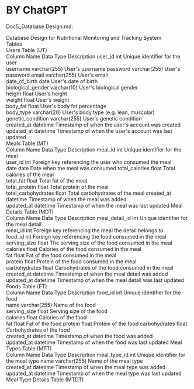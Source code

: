 # BY ChatGPT	
Doc5_Database Design.md:	

Database Design for Nutritional Monitoring and Tracking System	
Tables	
Users Table (UT)	
Column Name	Data Type	Description	
user_id	int	Unique identifier for the user	
username	varchar(255)	User's username	
password	varchar(255)	User's password	
email	varchar(255)	User's email	
date_of_birth	date	User's date of birth	
biological_gender	varchar(10)	User's biological gender	
height	float	User's height	
weight	float	User's weight	
body_fat	float	User's body fat percentage	
body_type	varchar(20)	User's body type (e.g. lean, muscular)	
genetic_condition	varchar(255)	User's genetic condition	
created_at	datetime	Timestamp of when the user's account was created	
updated_at	datetime	Timestamp of when the user's account was last updated	
Meals Table (MT)	
Column Name	Data Type	Description	
meal_id	int	Unique identifier for the meal	
user_id	int	Foreign key referencing the user who consumed the meal	
date	date	Date when the meal was consumed	
total_calories	float	Total calories of the meal	
total_fat	float	Total fat of the meal	
total_protein	float	Total protein of the meal	
total_carbohydrates	float	Total carbohydrates of the meal	
created_at	datetime	Timestamp of when the meal was added	
updated_at	datetime	Timestamp of when the meal was last updated	
Meal Details Table (MDT)	
Column Name	Data Type	Description	
meal_detail_id	int	Unique identifier for the meal detail	
meal_id	int	Foreign key referencing the meal the detail belongs to	
food_id	int	Foreign key referencing the food consumed in the meal	
serving_size	float	The serving size of the food consumed in the meal	
calories	float	Calories of the food consumed in the meal	
fat	float	Fat of the food consumed in the meal	
protein	float	Protein of the food consumed in the meal	
carbohydrates	float	Carbohydrates of the food consumed in the meal	
created_at	datetime	Timestamp of when the meal detail was added	
updated_at	datetime	Timestamp of when the meal detail was last updated	
Foods Table (FT)	
Column Name	Data Type	Description	
food_id	int	Unique identifier for the food	
name	varchar(255)	Name of the food	
serving_size	float	Serving size of the food	
calories	float	Calories of the food	
fat	float	Fat of the food	
protein	float	Protein of the food	
carbohydrates	float	Carbohydrates of the food	
created_at	datetime	Timestamp of when the food was added	
updated_at	datetime	Timestamp of when the food was last updated	
Meal Types Table (MTT)	
Column Name	Data Type	Description	
meal_type_id	int	Unique identifier for the meal type	
name	varchar(255)	Name of the meal type	
created_at	datetime	Timestamp of when the meal type was added	
updated_at	datetime	Timestamp of when the meal type was last updated	
Meal Type Details Table (MTDT)	
